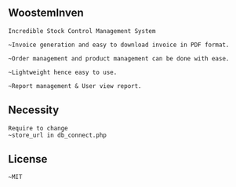 ## WoostemInven
```
Incredible Stock Control Management System

~Invoice generation and easy to download invoice in PDF format.

~Order management and product management can be done with ease.

~Lightweight hence easy to use.

~Report management & User view report.

```
## Necessity

```
Require to change
~store_url in db_connect.php
```
## License
```
~MIT
```
